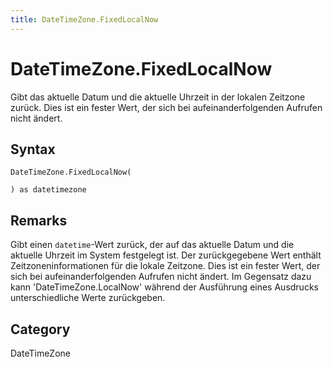 ```yaml
---
title: DateTimeZone.FixedLocalNow
---
```


# DateTimeZone.FixedLocalNow


Gibt das aktuelle Datum und die aktuelle Uhrzeit in der lokalen Zeitzone zurück. Dies ist ein fester Wert, der sich bei aufeinanderfolgenden Aufrufen nicht ändert.


## Syntax

```powerquery
DateTimeZone.FixedLocalNow(

) as datetimezone
```


## Remarks

Gibt einen <code>datetime</code>-Wert zurück, der auf das aktuelle Datum und die aktuelle Uhrzeit im System festgelegt ist. Der zurückgegebene Wert enthält Zeitzoneninformationen für die lokale Zeitzone. Dies ist ein fester Wert, der sich bei aufeinanderfolgenden Aufrufen nicht ändert. Im Gegensatz dazu kann 'DateTimeZone.LocalNow' während der Ausführung eines Ausdrucks unterschiedliche Werte zurückgeben.



## Category
DateTimeZone

